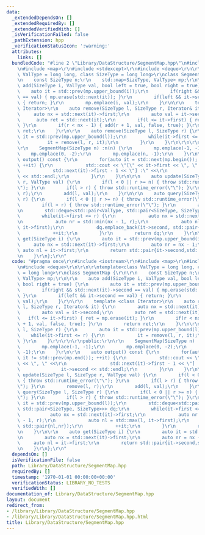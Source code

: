 ```yaml
---
data:
  _extendedDependsOn: []
  _extendedRequiredBy: []
  _extendedVerifiedWith: []
  _isVerificationFailed: false
  _pathExtension: hpp
  _verificationStatusIcon: ':warning:'
  attributes:
    links: []
  bundledCode: "#line 2 \"Library/DataStructure/SegmentMap.hpp\"\n#include <iostream>\r\
    \n#include <map>\r\n#include <stdexcept>\r\n#include <deque>\r\n\r\n\r\ntemplate<class\
    \ ValType = long long, class SizeType = long long>\r\nclass SegmentMap {\r\n\r\
    \n    const SizeType n;\r\n    std::map<SizeType, ValType> mp;\r\n\r\n    auto\
    \ add(SizeType i, ValType val, bool left = true, bool right = true) {\r\n    \
    \    auto it = std::prev(mp.upper_bound(i));\r\n        if(right && std::next(it)->second\
    \ == val) { mp.erase(std::next(it)); }\r\n        if(left && it->second == val)\
    \ { return; }\r\n        mp.emplace(i, val);\r\n    }\r\n\r\n    template <class\
    \ Iterator>\r\n    auto remove(SizeType l, SizeType r, Iterator& it) {\r\n   \
    \     auto nx = std::next(it)->first;\r\n        auto val = it->second;\r\n  \
    \      auto ret = std::next(it);\r\n        if(l <= it->first) { ret = mp.erase(it);\
    \ }\r\n        if(r < nx - 1) { add(r + 1, val, false, true); }\r\n        return\
    \ ret;\r\n    }\r\n\r\n    auto remove(SizeType l, SizeType r) {\r\n        auto\
    \ it = std::prev(mp.upper_bound(l));\r\n        while(it->first <= r) {\r\n  \
    \          it = remove(l, r, it);\r\n        }\r\n    }\r\n\r\n\r\npublic:\r\n\
    \r\n    SegmentMap(SizeType n) :n(n) {\r\n        mp.emplace(-1, -1);\r\n    \
    \    mp.emplace(0, -2);\r\n        mp.emplace(n, -1);\r\n    }\r\n\r\n    auto\
    \ output() const {\r\n        for(auto it = std::next(mp.begin()); it != std::prev(mp.end());\
    \ ++it) {\r\n            std::cout << \"[\" << it->first << \", \" <<\r\n    \
    \            std::next(it)->first - 1 << \"] :\" <<\r\n                it->second\
    \ << std::endl;\r\n        }\r\n    }\r\n\r\n    auto update(SizeType l, SizeType\
    \ r, ValType val) {\r\n        if(l < 0 || r >= n) { throw std::runtime_error(\"\
    \"); }\r\n        if(l > r) { throw std::runtime_error(\"\"); }\r\n        remove(l,\
    \ r);\r\n        add(l, val);\r\n    }\r\n\r\n    auto query(SizeType l, SizeType\
    \ r) {\r\n        if(l < 0 || r >= n) { throw std::runtime_error(\"\"); }\r\n\
    \        if(l > r) { throw std::runtime_error(\"\"); }\r\n        auto it = std::prev(mp.upper_bound(l));\r\
    \n        std::deque<std::pair<ValType, std::pair<SizeType, SizeType>>> dq;\r\n\
    \        while(it->first <= r) {\r\n            auto nx = std::next(it)->first;\r\
    \n            auto nr = std::min(nx - 1, r);\r\n            auto nl = std::max(l,\
    \ it->first);\r\n            dq.emplace_back(it->second, std::pair{nl,nr});\r\n\
    \            ++it;\r\n        }\r\n        return dq;\r\n    }\r\n\r\n    auto\
    \ get(SizeType i) {\r\n        auto it = std::prev(mp.upper_bound(i));\r\n   \
    \     auto nx = std::next(it)->first;\r\n        auto nr = nx - 1;\r\n       \
    \ auto nl = it->first;\r\n        return std::pair{it->second,std::pair{nl,nr}};\r\
    \n    }\r\n};\r\n"
  code: "#pragma once\r\n#include <iostream>\r\n#include <map>\r\n#include <stdexcept>\r\
    \n#include <deque>\r\n\r\n\r\ntemplate<class ValType = long long, class SizeType\
    \ = long long>\r\nclass SegmentMap {\r\n\r\n    const SizeType n;\r\n    std::map<SizeType,\
    \ ValType> mp;\r\n\r\n    auto add(SizeType i, ValType val, bool left = true,\
    \ bool right = true) {\r\n        auto it = std::prev(mp.upper_bound(i));\r\n\
    \        if(right && std::next(it)->second == val) { mp.erase(std::next(it));\
    \ }\r\n        if(left && it->second == val) { return; }\r\n        mp.emplace(i,\
    \ val);\r\n    }\r\n\r\n    template <class Iterator>\r\n    auto remove(SizeType\
    \ l, SizeType r, Iterator& it) {\r\n        auto nx = std::next(it)->first;\r\n\
    \        auto val = it->second;\r\n        auto ret = std::next(it);\r\n     \
    \   if(l <= it->first) { ret = mp.erase(it); }\r\n        if(r < nx - 1) { add(r\
    \ + 1, val, false, true); }\r\n        return ret;\r\n    }\r\n\r\n    auto remove(SizeType\
    \ l, SizeType r) {\r\n        auto it = std::prev(mp.upper_bound(l));\r\n    \
    \    while(it->first <= r) {\r\n            it = remove(l, r, it);\r\n       \
    \ }\r\n    }\r\n\r\n\r\npublic:\r\n\r\n    SegmentMap(SizeType n) :n(n) {\r\n\
    \        mp.emplace(-1, -1);\r\n        mp.emplace(0, -2);\r\n        mp.emplace(n,\
    \ -1);\r\n    }\r\n\r\n    auto output() const {\r\n        for(auto it = std::next(mp.begin());\
    \ it != std::prev(mp.end()); ++it) {\r\n            std::cout << \"[\" << it->first\
    \ << \", \" <<\r\n                std::next(it)->first - 1 << \"] :\" <<\r\n \
    \               it->second << std::endl;\r\n        }\r\n    }\r\n\r\n    auto\
    \ update(SizeType l, SizeType r, ValType val) {\r\n        if(l < 0 || r >= n)\
    \ { throw std::runtime_error(\"\"); }\r\n        if(l > r) { throw std::runtime_error(\"\
    \"); }\r\n        remove(l, r);\r\n        add(l, val);\r\n    }\r\n\r\n    auto\
    \ query(SizeType l, SizeType r) {\r\n        if(l < 0 || r >= n) { throw std::runtime_error(\"\
    \"); }\r\n        if(l > r) { throw std::runtime_error(\"\"); }\r\n        auto\
    \ it = std::prev(mp.upper_bound(l));\r\n        std::deque<std::pair<ValType,\
    \ std::pair<SizeType, SizeType>>> dq;\r\n        while(it->first <= r) {\r\n \
    \           auto nx = std::next(it)->first;\r\n            auto nr = std::min(nx\
    \ - 1, r);\r\n            auto nl = std::max(l, it->first);\r\n            dq.emplace_back(it->second,\
    \ std::pair{nl,nr});\r\n            ++it;\r\n        }\r\n        return dq;\r\
    \n    }\r\n\r\n    auto get(SizeType i) {\r\n        auto it = std::prev(mp.upper_bound(i));\r\
    \n        auto nx = std::next(it)->first;\r\n        auto nr = nx - 1;\r\n   \
    \     auto nl = it->first;\r\n        return std::pair{it->second,std::pair{nl,nr}};\r\
    \n    }\r\n};\r\n"
  dependsOn: []
  isVerificationFile: false
  path: Library/DataStructure/SegmentMap.hpp
  requiredBy: []
  timestamp: '1970-01-01 00:00:00+00:00'
  verificationStatus: LIBRARY_NO_TESTS
  verifiedWith: []
documentation_of: Library/DataStructure/SegmentMap.hpp
layout: document
redirect_from:
- /library/Library/DataStructure/SegmentMap.hpp
- /library/Library/DataStructure/SegmentMap.hpp.html
title: Library/DataStructure/SegmentMap.hpp
---
```

